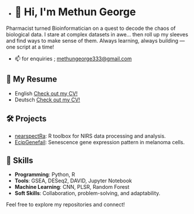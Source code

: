 

- # 👋 Hi, I'm Methun George

Pharmacist turned Bioinformatician on a quest to decode the chaos of biological data. I stare at complex datasets in awe… then roll up my sleeves and find ways to make sense of them. Always learning, always building — one script at a time!

- 📫 for enquiries ; methungeorge333@gmail.com
## 📄 My Resume
- English [Check out my CV!](https://github.com/georgejr45/georgejr45/blob/main/resume_new.pdf)
- Deutsch [Check out my CV!](https://github.com/georgejr45/georgejr45/blob/main/Resume_German.pdf)

## 🛠️ Projects
- [nearspectRa](https://github.com/georgejr45/nearspectRa): R toolbox for NIRS data processing and analysis.
- [EcipGenefail](https://github.com/georgejr45/EpicGeneFail): Senescence gene expression pattern in melanoma cells.

## 🌟 Skills
- **Programming**: Python, R
- **Tools**: GSEA, DESeq2, DAVID, Jupyter Notebook
- **Machine Learning**: CNN, PLSR, Random Forest
- **Soft Skills**: Collaboration, problem-solving, and adaptability.

Feel free to explore my repositories and connect!


<!---
georgejr45/georgejr45 is a ✨ special ✨ repository because its `README.md` (this file) appears on your GitHub profile.
You can click the Preview link to take a look at your changes.
--->
